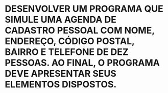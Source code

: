 # DESENVOLVER UM PROGRAMA QUE SIMULE UMA AGENDA DE CADASTRO PESSOAL COM NOME, ENDEREÇO, CÓDIGO POSTAL, BAIRRO E TELEFONE DE DEZ PESSOAS. AO FINAL, O PROGRAMA DEVE APRESENTAR SEUS ELEMENTOS DISPOSTOS.
